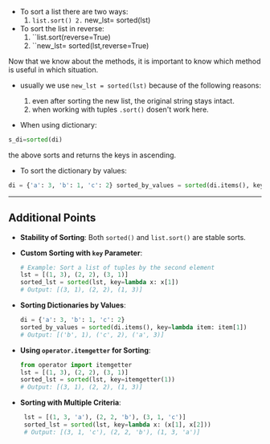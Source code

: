 - To sort a list there are two ways:
	1. ``list.sort()
	2.`` new_lst= sorted(lst)
- To sort the list in reverse:
	1. ``list.sort(reverse=True)
	2. ``new_lst= sorted(lst,reverse=True)

Now that we know about the methods, it is important to know which method is useful in which situation.

- usually we use ``new_lst = sorted(lst)``  because of the following reasons:
	1. even after sorting the new list, the original string stays intact.
	2. when working with tuples ``.sort()`` dosen't work here.

- When using dictionary:
```python
s_di=sorted(di)
```
the above sorts and returns the keys in ascending.
- To sort the dictionary by values:
```python
di = {'a': 3, 'b': 1, 'c': 2} sorted_by_values = sorted(di.items(), key=lambda item: item[1])
```


----
## Additional Points

- **Stability of Sorting**: Both `sorted()` and `list.sort()` are stable sorts.

- **Custom Sorting with `key` Parameter**:
    ```python
    # Example: Sort a list of tuples by the second element
    lst = [(1, 3), (2, 2), (3, 1)]
    sorted_lst = sorted(lst, key=lambda x: x[1])
    # Output: [(3, 1), (2, 2), (1, 3)]
    ```

- **Sorting Dictionaries by Values**:
    ```python
    di = {'a': 3, 'b': 1, 'c': 2}
    sorted_by_values = sorted(di.items(), key=lambda item: item[1])
    # Output: [('b', 1), ('c', 2), ('a', 3)]
    ```

- **Using `operator.itemgetter` for Sorting**:
    ```python
    from operator import itemgetter
    lst = [(1, 3), (2, 2), (3, 1)]
    sorted_lst = sorted(lst, key=itemgetter(1))
    # Output: [(3, 1), (2, 2), (1, 3)]
    ```

- **Sorting with Multiple Criteria**:
   ```python
    lst = [(1, 3, 'a'), (2, 2, 'b'), (3, 1, 'c')]
    sorted_lst = sorted(lst, key=lambda x: (x[1], x[2]))
    # Output: [(3, 1, 'c'), (2, 2, 'b'), (1, 3, 'a')]
    ```
    
